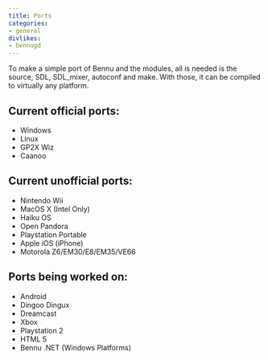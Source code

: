 ```yaml
---
title: Ports
categories:
- general
divlikes:
- bennugd
---
```


To make a simple port of Bennu and the modules, all is needed is the source, SDL, SDL_mixer, autoconf and make. With those, it can be compiled to virtually any platform.

## Current official ports:

- Windows
- Linux
- GP2X Wiz
- Caanoo

## Current unofficial ports:

- Nintendo Wii
- MacOS X (Intel Only)
- Haiku OS
- Open Pandora
- Playstation Portable
- Apple iOS (iPhone)
- Motorola Z6/EM30/E8/EM35/VE66

## Ports being worked on:

- Android
- Dingoo Dingux
- Dreamcast
- Xbox
- Playstation 2
- HTML 5
- Bennu .NET (Windows Platforms)
